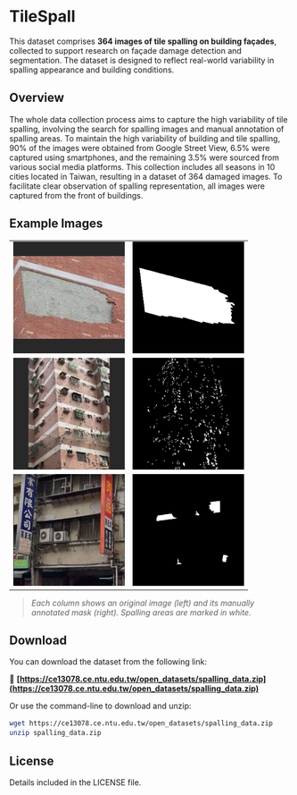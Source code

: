 # TileSpall
This dataset comprises **364 images of tile spalling on building façades**, collected to support research on façade damage detection and segmentation. The dataset is designed to reflect real-world variability in spalling appearance and building conditions.

## Overview

The whole data collection process aims to capture the high variability of tile spalling, involving the search for spalling images and manual annotation of spalling areas. To maintain the high variability of building and tile spalling, 90\% of the images were obtained from Google Street View, 6.5\% were captured using smartphones, and the remaining 3.5\% were sourced from various social media platforms. This collection includes all seasons in 10 cities located in Taiwan, resulting in a dataset of 364 damaged images. To facilitate clear observation of spalling representation, all images were captured from the front of buildings.

## Example Images

<table>
  <tr>
    <td><img src="figures/image1.png" width="200"/></td>
    <td><img src="figures/mask1.png" width="200"/></td>
  </tr>
  <tr>
    <td><img src="figures/image2.png" width="200"/></td>
    <td><img src="figures/mask2.png" width="200"/></td>
  </tr>
  <tr>
    <td><img src="figures/image3.png" width="200"/></td>
    <td><img src="figures/mask3.png" width="200"/></td>
  </tr>
</table>

> *Each column shows an original image (left) and its manually annotated mask (right). Spalling areas are marked in white.*

## Download

You can download the dataset from the following link:

🔗 **[https://ce13078.ce.ntu.edu.tw/open_datasets/spalling_data.zip](https://ce13078.ce.ntu.edu.tw/open_datasets/spalling_data.zip)**

Or use the command-line to download and unzip:

```bash
wget https://ce13078.ce.ntu.edu.tw/open_datasets/spalling_data.zip
unzip spalling_data.zip
```
## License

Details included in the LICENSE file.
